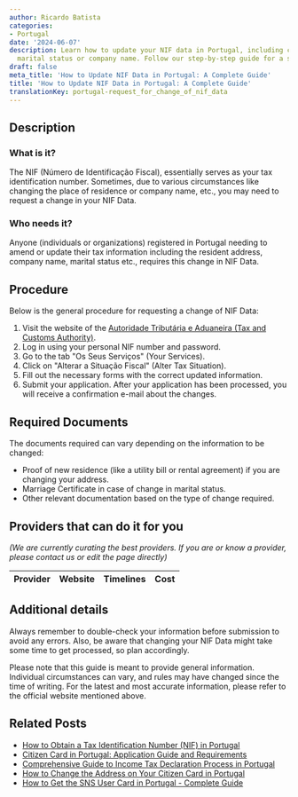 ```yaml
---
author: Ricardo Batista
categories:
- Portugal
date: '2024-06-07'
description: Learn how to update your NIF data in Portugal, including changing address,
  marital status or company name. Follow our step-by-step guide for a smooth process.
draft: false
meta_title: 'How to Update NIF Data in Portugal: A Complete Guide'
title: 'How to Update NIF Data in Portugal: A Complete Guide'
translationKey: portugal-request_for_change_of_nif_data
---
```


## Description
### What is it?
The NIF (Número de Identificação Fiscal), essentially serves as your tax identification number. Sometimes, due to various circumstances like changing the place of residence or company name, etc., you may need to request a change in your NIF Data.

### Who needs it?
Anyone (individuals or organizations) registered in Portugal needing to amend or update their tax information including the resident address, company name, marital status etc., requires this change in NIF Data.

## Procedure
Below is the general procedure for requesting a change of NIF Data:
1. Visit the website of the [Autoridade Tributária e Aduaneira (Tax and Customs Authority)](https://www.portaldasfinancas.gov.pt/).
2. Log in using your personal NIF number and password.
3. Go to the tab "Os Seus Serviços" (Your Services).
4. Click on "Alterar a Situação Fiscal" (Alter Tax Situation).
5. Fill out the necessary forms with the correct updated information.
6. Submit your application. After your application has been processed, you will receive a confirmation e-mail about the changes.

## Required Documents
The documents required can vary depending on the information to be changed:
- Proof of new residence (like a utility bill or rental agreement) if you are changing your address.
- Marriage Certificate in case of change in marital status.
- Other relevant documentation based on the type of change required.

## Providers that can do it for you

_(We are currently curating the best providers. If you are or know a provider, please contact us or edit the page directly)_

| Provider        |     Website     |     Timelines    |       Cost      |
| :-------------: | :-------------: |  :-------------: | :-------------: |

## Additional details
Always remember to double-check your information before submission to avoid any errors. Also, be aware that changing your NIF Data might take some time to get processed, so plan accordingly.

Please note that this guide is meant to provide general information. Individual circumstances can vary, and rules may have changed since the time of writing. For the latest and most accurate information, please refer to the official website mentioned above.


## Related Posts

- [How to Obtain a Tax Identification Number (NIF) in Portugal](https://tramitit.com/guides/portugal/request_for_tax_identification_number_nif/)
- [Citizen Card in Portugal: Application Guide and Requirements](https://tramitit.com/guides/portugal/request_for_citizen_card/)
- [Comprehensive Guide to Income Tax Declaration Process in Portugal](https://tramitit.com/guides/portugal/request_for_income_tax_declaration/)
- [How to Change the Address on Your Citizen Card in Portugal](https://tramitit.com/guides/portugal/change_of_address_on_citizen_card/)
- [How to Get the SNS User Card in Portugal - Complete Guide](https://tramitit.com/guides/portugal/request_for_sns_user_card/)